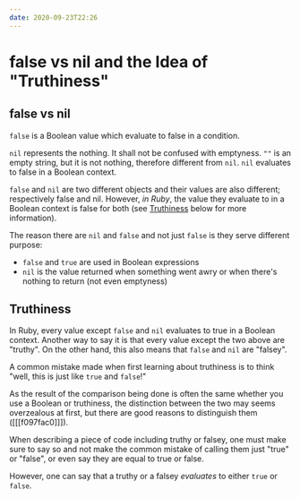 ```yaml
---
date: 2020-09-23T22:26
---
```


# false vs nil and the Idea of "Truthiness"

## false vs nil

`false` is a Boolean value which evaluate to false in a condition.

`nil` represents the nothing. It shall not be confused with emptyness. `""` is
an empty string, but it is not nothing, therefore different from `nil`. `nil`
evaluates to false in a Boolean context.

`false` and `nil` are two different objects and their values are also
different; respectively false and nil. However, _in Ruby_, the value they
evaluate to in a Boolean context is false for both (see
[Truthiness](#truthiness) below for more information).


The reason there are `nil` and `false` and not just `false` is they serve
different purpose:

* `false` and `true` are used in Boolean expressions
* `nil` is the value returned when something went awry or when there's nothing
  to return (not even emptyness)


## Truthiness

In Ruby, every value except `false` and `nil` evaluates to true in a Boolean
context. Another way to say it is that every value except the two above are
"truthy". On the other hand, this also means that `false` and `nil` are
"falsey".

A common mistake made when first learning about truthiness is to think "well,
this is just like `true` and `false`!"

As the result of the comparison being done is often the same whether you use a
Boolean or truthiness, the distinction between the two may seems overzealous at
first, but there are good reasons to distinguish them ([[[f097fac0]]]).

When describing a piece of code including truthy or falsey, one must make
sure to say so and not make the common mistake of calling them just "true" or
"false", or even say they are equal to true or false.

However, one can say that a truthy or a falsey _evaluates_ to either `true` or
`false`.

